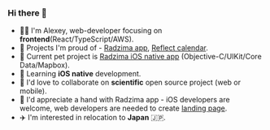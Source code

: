 ### Hi there 👋

- 👨‍💻 I'm Alexey, web-developer focusing on **frontend**(React/TypeScript/AWS).
- 🚀 Projects I'm proud of - [Radzima app](https://apps.apple.com/app/radzima/id1587158874), [Reflect calendar](https://reflectcal.com/guest).
- 🔭 Current pet project is [Radzima iOS native app](https://github.com/radzima-green-travel/green-travel-combine/issues) (Objective-C/UIKit/Core Data/Mapbox).
- 🌱 Learning **iOS native** development.
- 🤝 I'd love to collaborate on **scientific** open source project (web or mobile).
- 🤔 I'd appreciate a hand with Radzima app - iOS developers are welcome, web developers are needed to create [landing page](https://github.com/radzima-green-travel/radzima.app).
- ✈️ I'm interested in relocation to **Japan** 🇯🇵.

